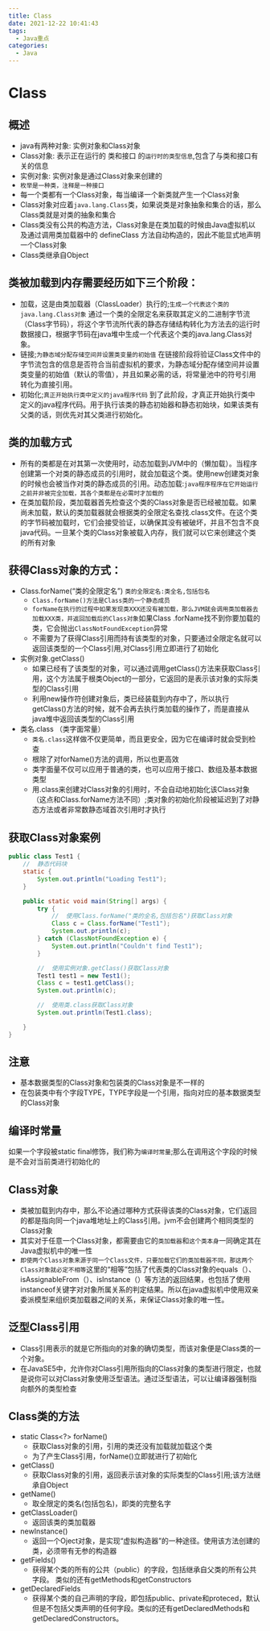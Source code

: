 ```yaml
---
title: Class
date: 2021-12-22 10:41:43
tags:
  - Java重点
categories:
  - Java
---
```


# Class

## 概述
- java有两种对象: 实例对象和Class对象
- Class对象: 表示正在运行的 类和接口 的`运行时的类型信息`,包含了与类和接口有关的信息
- 实例对象: 实例对象是通过Class对象来创建的
- `枚举是一种类，注释是一种接口`
- 每一个类都有一个Class对象，每当编译一个新类就产生一个Class对象
- Class对象对应着`java.lang.Class`类，如果说类是对象抽象和集合的话，那么Class类就是对类的抽象和集合
- Class类没有公共的构造方法，Class对象是在类加载的时候由Java虚拟机以及通过调用类加载器中的 defineClass 方法自动构造的，因此不能显式地声明一个Class对象
- Class类继承自Object

## 类被加载到内存需要经历如下三个阶段：
- 加载，这是由类加载器（ClassLoader）执行的;`生成一个代表这个类的java.lang.Class对象`
通过一个类的全限定名来获取其定义的二进制字节流（Class字节码），将这个字节流所代表的静态存储结构转化为方法去的运行时数据接口，根据字节码在java堆中生成一个代表这个类的java.lang.Class对象。
- 链接;`为静态域分配存储空间并设置类变量的初始值`
在链接阶段将验证Class文件中的字节流包含的信息是否符合当前虚拟机的要求，为静态域分配存储空间并设置类变量的初始值（默认的零值），并且如果必需的话，将常量池中的符号引用转化为直接引用。
- 初始化;`真正开始执行类中定义的java程序代码`
到了此阶段，才真正开始执行类中定义的java程序代码。用于执行该类的静态初始器和静态初始块，如果该类有父类的话，则优先对其父类进行初始化。

## 类的加载方式
- 所有的类都是在对其第一次使用时，动态加载到JVM中的（懒加载）。当程序创建第一个对类的静态成员的引用时，就会加载这个类。使用new创建类对象的时候也会被当作对类的静态成员的引用。动态加载:`java程序程序在它开始运行之前并非被完全加载，其各个类都是在必需时才加载的`
- 在类加载阶段，类加载器首先检查这个类的Class对象是否已经被加载。如果尚未加载，默认的类加载器就会根据类的全限定名查找.class文件。在这个类的字节码被加载时，它们会接受验证，以确保其没有被破坏，并且不包含不良java代码。一旦某个类的Class对象被载入内存，我们就可以它来创建这个类的所有对象

## 获得Class对象的方式：
- Class.forName(“类的全限定名”) `类的全限定名:类全名,包括包名`
  - `Class.forName()方法是Class类的一个静态成员`
  - `forName在执行的过程中如果发现类XXX还没有被加载，那么JVM就会调用类加载器去加载XXX类，并返回加载后的Class对象`如果Class .forName找不到你要加载的类，它会抛出`ClassNotFoundException`异常
  - 不需要为了获得Class引用而持有该类型的对象，只要通过全限定名就可以返回该类型的一个Class引用,对Class引用立即进行了初始化
- 实例对象.getClass()
  - 如果已经有了该类型的对象，可以通过调用getClass()方法来获取Class引用，这个方法属于根类Object的一部分，它返回的是表示该对象的实际类型的Class引用
  - 利用new操作符创建对象后，类已经装载到内存中了，所以执行getClass()方法的时候，就不会再去执行类加载的操作了，而是直接从java堆中返回该类型的Class引用
- 类名.class （类字面常量）
  - `类名.class`这样做不仅更简单，而且更安全，因为它在编译时就会受到检查
  - 根除了对forName()方法的调用，所以也更高效
  - 类字面量不仅可以应用于普通的类，也可以应用于接口、数组及基本数据类型
  - 用.class来创建对Class对象的引用时，不会自动地初始化该Class对象（这点和Class.forName方法不同）;类对象的初始化阶段被延迟到了对静态方法或者非常数静态域首次引用时才执行

## 获取Class对象案例
``` Java
public class Test1 {
    //  静态代码块
    static {
        System.out.println("Loading Test1");
    }

    public static void main(String[] args) {
        try {
            //  使用Class.forName("类的全名,包括包名")获取Class对象
            Class c = Class.forName("Test1");
            System.out.println(c);
        } catch (ClassNotFoundException e) {
            System.out.println("Couldn't find Test1");
        }

        //  使用实例对象.getClass()获取Class对象
        Test1 test1 = new Test1();
        Class c = test1.getClass();
        System.out.println(c);

        //  使用类.class获取Class对象
        System.out.println(Test1.class);

    }
}
```

## 注意
- 基本数据类型的Class对象和包装类的Class对象是不一样的
- 在包装类中有个字段TYPE，TYPE字段是一个引用，指向对应的基本数据类型的Class对象

## 编译时常量
如果一个字段被static final修饰，我们称为`编译时常量`;那么在调用这个字段的时候是不会对当前类进行初始化的

## Class对象
- 类被加载到内存中，那么不论通过哪种方式获得该类的Class对象，它们返回的都是指向同一个java堆地址上的Class引用。jvm不会创建两个相同类型的Class对象
- 其实对于任意一个Class对象，都需要由它的`类加载器`和`这个类本身`一同确定其在Java虚拟机中的唯一性
- `即使两个Class对象来源于同一个Class文件，只要加载它们的类加载器不同，那这两个Class对象就必定不相等`这里的“相等”包括了代表类的Class对象的equals（）、isAssignableFrom（）、isInstance（）等方法的返回结果，也包括了使用instanceof关键字对对象所属关系的判定结果。所以在java虚拟机中使用双亲委派模型来组织类加载器之间的关系，来保证Class对象的唯一性。

## 泛型Class引用
- Class引用表示的就是它所指向的对象的确切类型，而该对象便是Class类的一个对象。
- 在JavaSE5中，允许你对Class引用所指向的Class对象的类型进行限定，也就是说你可以对Class对象使用泛型语法。通过泛型语法，可以让编译器强制指向额外的类型检查

## Class类的方法
- static Class<?> forName()	
  - 获取Class对象的引用，引用的类还没有加载就加载这个类
  - 为了产生Class引用，forName()立即就进行了初始化
- getClass()	
  - 获取Class对象的引用，返回表示该对象的实际类型的Class引用;该方法继承自Object
- getName()	
  - 取全限定的类名(包括包名)，即类的完整名字
- getClassLoader() 
  - 返回该类的类加载器
- newInstance()	
  - 返回一个Oject对象，是实现“虚拟构造器”的一种途径。使用该方法创建的类，必须带有无参的构造器
- getFields()	
  - 获得某个类的所有的公共（public）的字段，包括继承自父类的所有公共字段。 类似的还有getMethods和getConstructors
- getDeclaredFields	
  - 获得某个类的自己声明的字段，即包括public、private和proteced，默认但是不包括父类声明的任何字段。类似的还有getDeclaredMethods和getDeclaredConstructors。



